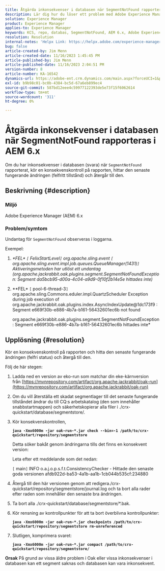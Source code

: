 ```yaml
---
title: Åtgärda inkonsekvenser i databasen när SegmentNotFound rapporteras i AEM 6.x
description: Lär dig hur du löser ett problem med Adobe Experience Manager 6.x där du har inkonsekvenser i databasen när SegmentNotFound har rapporterats.
solution: Experience Manager
product: Experience Manager
applies-to: Experience Manager
keywords: KCS, repo, databas, SegmentNotFound, AEM 6.x, Adobe Experience Manager 6.x, felsökning
resolution: Resolution
internal-notes: 'Helpx Link: https://helpx.adobe.com/experience-manager/kb/fix-inconsistencies-in-the-repository-when-segmentnotfound-issue.html'
bug: false
article-created-by: Jim Menn
article-created-date: 11/16/2023 1:45:45 PM
article-published-by: Jim Menn
article-published-date: 11/16/2023 2:04:51 PM
version-number: 8
article-number: KA-16542
dynamics-url: https://adobe-ent.crm.dynamics.com/main.aspx?forceUCI=1&pagetype=entityrecord&etn=knowledgearticle&id=da78176d-8684-ee11-8179-6045bd006268
exl-id: b9b98c01-bc0b-4384-bc5d-67a6eb899ec4
source-git-commit: 587bd12eee4c59977122393de5e73f15f6062614
workflow-type: tm+mt
source-wordcount: '311'
ht-degree: 0%

---
```


# Åtgärda inkonsekvenser i databasen när SegmentNotFound rapporteras i AEM 6.x


Om du har inkonsekvenser i databasen (svara) när `SegmentNotFound` rapporterat, kör en konsekvenskontroll på rapporten, hittar den senaste fungerande ändringen (felfritt tillstånd) och återgår till den.

## Beskrivning {#description}


### <b>Miljö</b>

Adobe Experience Manager (AEM) 6.x



### <b>Problem/symtom</b>

Undantag för `SegmentNotFound` observeras i loggarna.

Exempel:

1. *\*FEL\* `[` FelixStartLevel`]`  org.apache.sling.event `[` org.apache.sling.event.impl.job.queues.QueueManager(1431)`]`  Aktiveringsmetoden har utlöst ett undantag (org.apache.jackrabbit.oak.plugins.segment.SegmentNotFoundException: Segment da5bcb95-d00a-4c04-a9d9-0f10f2b14e5e hittades inte)*
2. *\*FEL\* `[` pool-6-thread-3`]`  org.apache.sling.Commons.eduler.impl.QuartzScheduler Exception during job execution of org.apache.jackrabbit.oak.plugins.index.AsyncIndexUpdate@1dc173f9 : Segment e669f30b-e886-4b7a-b161-56432601ec6b not found

   org.apache.jackrabbit.oak.plugins.segment.SegmentNotFoundException: Segment e669f30b-e886-4b7a-b161-56432601ec6b hittades inte*



## Upplösning {#resolution}


Kör en konsekvenskontroll på rapporten och hitta den senaste fungerande ändringen (felfri status) och återgå till den.

Följ de här stegen:

1. Ladda ned en version av eko-run som matchar din eke-kärnversion från [https://mvnrepository.com/artifact/org.apache.jackrabbit/oak-run](https://mvnrepository.com/artifact/org.apache.jackrabbit/oak-run)
2. Om du vill återställa ett skadat segmentlager till det senaste fungerande tillståndet ändrar du till CQ:s arbetskatalog (den som innehåller snabbstartmappen) och säkerhetskopierar alla filer i ./crx-quickstart/database/segmentstore/.
3. Kör konsekvenskontrollen,

   <b>`java -Xmx6000m -jar oak-run-*.jar check --bin=-1 /path/to/crx-quickstart/repository/segmentstore`</b>



   Detta söker bakåt genom ändringarna tills det finns en konsekvent version:



   Leta efter ett meddelande som det nedan:

   `[` main`]`  INFO o.a.j.o.p.s.f.t.ConsistencyChecker - Hittade den senaste goda versionen afdb922d-ba53-4a1b-aa1b-1cb044b535cf:234880


4. Återgå till den här versionen genom att redigera./crx-quickstart/repository/segmentstore/journal.log och ta bort alla rader efter raden som innehåller den senaste bra ändringen.
5. Ta bort alla ./crx-quickstart/database/segmentstore/\*.bak.
6. Kör rensning av kontrollpunkter för att ta bort överblivna kontrollpunkter:

   <b>`java -Xmx6000m -jar oak-run-*.jar checkpoints /path/to/crx-quickstart/repository/segmentstore rm-unreferenced`</b>


7. Slutligen, komprimera svaret:

   <b>`java -Xmx6000m -jar oak-run-*.jar compact /path/to/crx-quickstart/repository/segmentstore/`</b>



<b>Orsak</b>
På grund av vissa äldre problem i Oak eller vissa inkonsekvenser i databasen kan ett segment saknas och databasen kan vara inkonsekvent.
